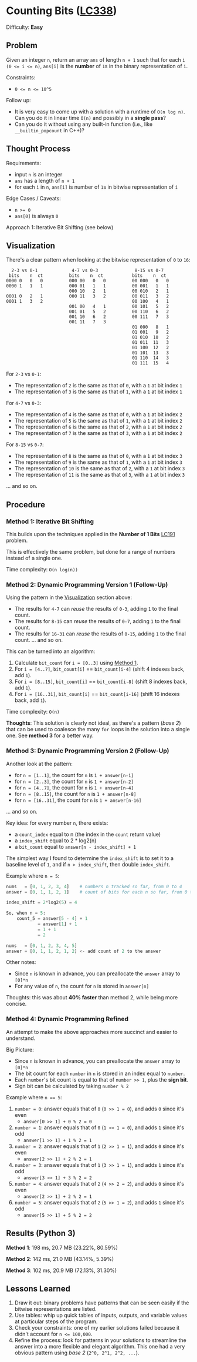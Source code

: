 # Counting Bits ([LC338](https://leetcode.com/problems/counting-bits/))
Difficulty: **Easy**

## Problem

Given an integer `n`, return an array `ans` of length `n + 1` such that for each `i (0 <= i <= n)`, `ans[i]` is the **number** of `1`s in the binary representation of `i`.

Constraints:
- `0 <= n <= 10^5`

Follow up:
- It is very easy to come up with a solution with a runtime of `O(n log n)`. Can you do it in linear time `O(n)` and possibly in a **single pass**?
- Can you do it without using any built-in function (i.e., like `__builtin_popcount` in C++)?

## Thought Process

Requirements:
- input `n` is an integer
- `ans` has a length of `n + 1`
- for each `i` in `n`, `ans[i]` is number of `1`s in bitwise representation of `i`

Edge Cases / Caveats:
- `n >= 0`
- `ans[0]` is always `0`

Approach 1: Iterative Bit Shifting (see below)

## Visualization

There's a clear pattern when looking at the bitwise representation of `0` to `16`:
```
  2-3 vs 0-1             4-7 vs 0-3              8-15 vs 0-7
 bits    n  ct          bits    n  ct           bits    n  ct
0000 0   0   0          000 00   0   0          00 000   0   0
0000 1   1   1          000 01   1   1          00 001   1   1
                        000 10   2   1          00 010   2   1
0001 0   2   1          000 11   3   2          00 011   3   2
0001 1   3   2                                  00 100   4   1
                        001 00   4   1          00 101   5   2
                        001 01   5   2          00 110   6   2
                        001 10   6   2          00 111   7   3
                        001 11   7   3          
                                                01 000   8   1 
                                                01 001   9   2
                                                01 010  10   2
                                                01 011  11   3
                                                01 100  12   2
                                                01 101  13   3
                                                01 110  14   3
                                                01 111  15   4
```
For `2-3` vs `0-1`:
- The representation of `2` is the same as that of `0`, with a `1` at bit index `1`
- The representation of `3` is the same as that of `1`, with a `1` at bit index `1`

For `4-7` vs `0-3`:
- The representation of `4` is the same as that of `0`, with a `1` at bit index `2`
- The representation of `5` is the same as that of `1`, with a `1` at bit index `2`
- The representation of `6` is the same as that of `2`, with a `1` at bit index `2`
- The representation of `7` is the same as that of `3`, with a `1` at bit index `2`

For `8-15` vs `0-7`:
- The representation of `8` is the same as that of `0`, with a `1` at bit index `3`
- The representation of `9` is the same as that of `1`, with a `1` at bit index `3`
- The representation of `10` is the same as that of `2`, with a `1` at bit index `3`
- The representation of `11` is the same as that of `3`, with a `1` at bit index `3`

... and so on.

## Procedure

### Method 1: Iterative Bit Shifting

This builds upon the techniques applied in the **Number of 1 Bits** [LC191](https://github.com/ArchTangent-study/leetcode/tree/main/bit_manipulation/number_of_1_bits) problem.

This is effectively the same problem, but done for a range of numbers instead of a single one.

Time complexity: `O(n log(n))`

### Method 2: Dynamic Programming Version 1 (Follow-Up)

Using the pattern in the [Visualization](#visualization) section above:

- The results for `4-7` can *reuse* the results of `0-3`, adding `1` to the final count.
- The results for `8-15` can *reuse* the results of `0-7`, adding `1` to the final count.
- The results for `16-31` can *reuse* the results of `0-15`, adding `1` to the final count.
... and so on.

This can be turned into an algorithm:
1. Calculate `bit_count` for `i = [0..3]` using [Method 1](#method-1-iterative-bit-shifting).
2. For `i = [4..7]`, `bit_count[i]` == `bit_count[i-4]` (shift 4 indexes back, add `1`).
3. For `i = [8..15]`, `bit_count[i]` == `bit_count[i-8]` (shift 8 indexes back, add `1`).
4. For `i = [16..31]`, `bit_count[i]` == `bit_count[i-16]` (shift 16 indexes back, add `1`).

Time complexity: `O(n)`

**Thoughts**: This solution is clearly not ideal, as there's a pattern (*base 2*) that can be used to coalesce the many `for` loops in the solution into a single one.  See **method 3** for a better way.

### Method 3: Dynamic Programming Version 2 (Follow-Up)

Another look at the pattern:
- for `n = [1..1]`, the count for `n` is `1 + answer[n-1]`
- for `n = [2..3]`, the count for `n` is `1 + answer[n-2]`
- for `n = [4..7]`, the count for `n` is `1 + answer[n-4]`
- for `n = [8..15]`, the count for `n` is `1 + answer[n-8]`
- for `n = [16..31]`, the count for `n` is `1 + answer[n-16]`

... and so on.

Key idea: for every number `n`, there exists:
- a `count_index` equal to n (the index in the `count` return value)
- a `index_shift` equal to 2 * log2(n)
- a `bit_count` equal to `answer[n - index_shift] + 1`

The simplest way I found to determine the `index_shift` is to set it to a baseline level of `1`, and if `n > index_shift`, then double `index_shift`.

Example where `n = 5`:

```python
nums   = [0, 1, 2, 3, 4]    # numbers n tracked so far, from 0 to 4
answer = [0, 1, 1, 2, 1]    # count of bits for each n so far, from 0 to 4

index_shift = 2*log2(5) = 4

So, when n = 5:
    count_5 = answer[5 - 4] + 1
            = answer[1] + 1
            = 1 + 1
            = 2

nums   = [0, 1, 2, 3, 4, 5] 
answer = [0, 1, 1, 2, 1, 2] <- add count of 2 to the answer
```
Other notes:
- Since `n` is known in advance, you can preallocate the `answer` array to `[0]*n`
- For any value of `n`, the count for `n` is stored in `answer[n]`

Thoughts: this was about **40% faster** than method 2, while being more concise.

### Method 4: Dynamic Programming Refined

An attempt to make the above approaches more succinct and easier to understand.

Big Picture:
- Since `n` is known in advance, you can preallocate the `answer` array to `[0]*n`
- The bit count for each `number` in `n` is stored in an index equal to `number`.
- Each `number`'s bit count is equal to that of `number >> 1`, plus the **sign bit**.
- Sign bit can be calculated by taking `number % 2`

Example where `n == 5`:
1. `number = 0`: answer equals that of `0` (`0 >> 1 = 0`), and adds `0` since it's even
    - `answer[0 >> 1] + 0 % 2 = 0`
2. `number = 1`: answer equals that of `0` (`1 >> 1 = 0`), and adds `1` since it's odd
    - `answer[1 >> 1] + 1 % 2 = 1`
3. `number = 2`: answer equals that of `1` (`2 >> 1 = 1`), and adds `0` since it's even
    - `answer[2 >> 1] + 2 % 2 = 1`
4. `number = 3`: answer equals that of `1` (`3 >> 1 = 1`), and adds `1` since it's odd
    - `answer[3 >> 1] + 3 % 2 = 2`
5. `number = 4`: answer equals that of `2` (`4 >> 2 = 2`), and adds `0` since it's even
    - `answer[2 >> 1] + 2 % 2 = 1`
6. `number = 5`: answer equals that of `2` (`5 >> 1 = 2`), and adds `1` since it's odd
    - `answer[5 >> 1] + 5 % 2 = 2`

## Results (Python 3)

**Method 1**:  198 ms, 20.7 MB (23.22%, 80.59%)

**Method 2**:  142 ms, 21.0 MB (43.14%, 5.39%)

**Method 3**:  102 ms, 20.9 MB (72.13%, 31.30%)

## Lessons Learned
1. Draw it out:  binary problems have patterns that can be seen easily if the bitwise representations are listed.
2. Use tables: whip up quick tables of inputs, outputs, and variable values at particular steps of the program.
3. Check your constraints: one of my earlier solutions failed because it didn't account for `n <= 100,000`.
4. Refine the process: look for patterns in your solutions to streamline the answer into a more flexible and elegant algorithm.  This one had a very obvious pattern using *base 2* (`2^0, 2^1, 2^2, ...`).
